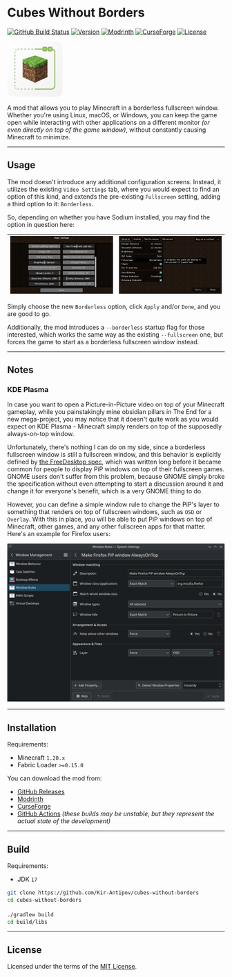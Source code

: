# Cubes Without Borders

[![GitHub Build Status](https://img.shields.io/github/actions/workflow/status/Kir-Antipov/cubes-without-borders/build-artifacts.yml?style=flat&logo=github&cacheSeconds=3600)](https://github.com/Kir-Antipov/cubes-without-borders/actions/workflows/build-artifacts.yml)
[![Version](https://img.shields.io/github/v/release/Kir-Antipov/cubes-without-borders?sort=date&style=flat&label=version&cacheSeconds=3600)](https://github.com/Kir-Antipov/cubes-without-borders/releases/latest)
[![Modrinth](https://img.shields.io/modrinth/dt/cubes-without-borders?color=00AF5C&logo=modrinth)](https://modrinth.com/mod/cubes-without-borders)
[![CurseForge](https://img.shields.io/curseforge/dt/975120?color=F16436&logo=curseforge)](https://www.curseforge.com/minecraft/mc-mods/cubes-without-borders)
[![License](https://img.shields.io/github/license/Kir-Antipov/cubes-without-borders?style=flat&cacheSeconds=36000)](https://github.com/Kir-Antipov/cubes-without-borders/blob/HEAD/LICENSE.md)

<img alt="Cubes Without Borders Icon" src="media/icon.png" width="128">

A mod that allows you to play Minecraft in a borderless fullscreen window. Whether you're using Linux, macOS, or Windows, you can keep the game open while interacting with other applications on a different monitor *(or even directly on top of the game window)*, without constantly causing Minecraft to minimize.

----

## Usage

The mod doesn't introduce any additional configuration screens. Instead, it utilizes the existing `Video Settings` tab, where you would expect to find an option of this kind, and extends the pre-existing `Fullscreen` setting, adding a third option to it: `Borderless`.

So, depending on whether you have Sodium installed, you may find the option in question here:

| ![Video Setting](media/video-settings.png) | ![Video Setting (Sodium)](media/video-settings-sodium.png) |
| - | - |

Simply choose the new `Borderless` option, click `Apply` and/or `Done`, and you are good to go.

Additionally, the mod introduces a `--borderless` startup flag for those interested, which works the same way as the existing `--fullscreen` one, but forces the game to start as a borderless fullscreen window instead.

----

## Notes

### KDE Plasma

In case you want to open a Picture-in-Picture video on top of your Minecraft gameplay, while you painstakingly mine obsidian pillars in The End for a new mega-project, you may notice that it doesn't quite work as you would expect on KDE Plasma - Minecraft simply renders on top of the supposedly always-on-top window.

Unfortunately, there's nothing I can do on my side, since a borderless fullscreen window is still a fullscreen window, and this behavior is explicitly defined by [the FreeDesktop spec](https://specifications.freedesktop.org/wm-spec/wm-spec-1.3.html#STACKINGORDER), which was written long before it became common for people to display PiP windows on top of their fullscreen games. GNOME users don't suffer from this problem, because GNOME simply broke the specification without even attempting to start a discussion around it and change it for everyone's benefit, which is a very GNOME thing to do.

However, you can define a simple window rule to change the PiP's layer to something that renders on top of fullscreen windows, such as `OSD` or `Overlay`. With this in place, you will be able to put PiP windows on top of Minecraft, other games, and any other fullscreen apps for that matter. Here's an example for Firefox users:

<img alt="KDE Plasma - Window Rules" width="777" src="media/kde-plasma-window-rules.png">

----

## Installation

Requirements:

 - Minecraft `1.20.x`
 - Fabric Loader `>=0.15.0`

You can download the mod from:

 - [GitHub Releases](https://github.com/Kir-Antipov/cubes-without-borders/releases/latest)
 - [Modrinth](https://modrinth.com/mod/cubes-without-borders)
 - [CurseForge](https://www.curseforge.com/minecraft/mc-mods/cubes-without-borders)
 - [GitHub Actions](https://github.com/Kir-Antipov/cubes-without-borders/actions/workflows/build-artifacts.yml) *(these builds may be unstable, but they represent the actual state of the development)*

----

## Build

Requirements:

 - JDK `17`

```bash
git clone https://github.com/Kir-Antipov/cubes-without-borders
cd cubes-without-borders

./gradlew build
cd build/libs
```

----

## License

Licensed under the terms of the [MIT License](LICENSE.md).
